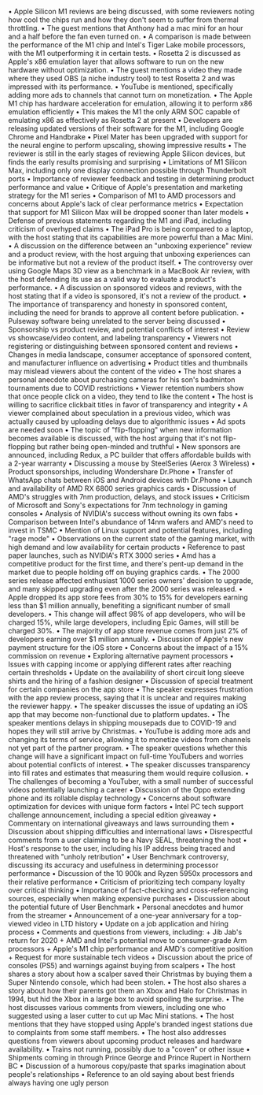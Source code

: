 • Apple Silicon M1 reviews are being discussed, with some reviewers noting how cool the chips run and how they don't seem to suffer from thermal throttling.
• The guest mentions that Anthony had a mac mini for an hour and a half before the fan even turned on.
• A comparison is made between the performance of the M1 chip and Intel's Tiger Lake mobile processors, with the M1 outperforming it in certain tests.
• Rosetta 2 is discussed as Apple's x86 emulation layer that allows software to run on the new hardware without optimization.
• The guest mentions a video they made where they used OBS (a niche industry tool) to test Rosetta 2 and was impressed with its performance.
• YouTube is mentioned, specifically adding more ads to channels that cannot turn on monetization.
• The Apple M1 chip has hardware acceleration for emulation, allowing it to perform x86 emulation efficiently
• This makes the M1 the only ARM SOC capable of emulating x86 as effectively as Rosetta 2 at present
• Developers are releasing updated versions of their software for the M1, including Google Chrome and Handbrake
• Pixel Mater has been upgraded with support for the neural engine to perform upscaling, showing impressive results
• The reviewer is still in the early stages of reviewing Apple Silicon devices, but finds the early results promising and surprising
• Limitations of M1 Silicon Max, including only one display connection possible through Thunderbolt ports
• Importance of reviewer feedback and testing in determining product performance and value
• Critique of Apple's presentation and marketing strategy for the M1 series
• Comparison of M1 to AMD processors and concerns about Apple's lack of clear performance metrics
• Expectation that support for M1 Silicon Max will be dropped sooner than later models
• Defense of previous statements regarding the M1 and iPad, including criticism of overhyped claims
• The iPad Pro is being compared to a laptop, with the host stating that its capabilities are more powerful than a Mac Mini.
• A discussion on the difference between an "unboxing experience" review and a product review, with the host arguing that unboxing experiences can be informative but not a review of the product itself.
• The controversy over using Google Maps 3D view as a benchmark in a MacBook Air review, with the host defending its use as a valid way to evaluate a product's performance.
• A discussion on sponsored videos and reviews, with the host stating that if a video is sponsored, it's not a review of the product.
• The importance of transparency and honesty in sponsored content, including the need for brands to approve all content before publication.
• Pulseway software being unrelated to the server being discussed
• Sponsorship vs product review, and potential conflicts of interest
• Review vs showcase/video content, and labeling transparency
• Viewers not registering or distinguishing between sponsored content and reviews
• Changes in media landscape, consumer acceptance of sponsored content, and manufacturer influence on advertising
• Product titles and thumbnails may mislead viewers about the content of the video
• The host shares a personal anecdote about purchasing cameras for his son's badminton tournaments due to COVID restrictions
• Viewer retention numbers show that once people click on a video, they tend to like the content
• The host is willing to sacrifice clickbait titles in favor of transparency and integrity
• A viewer complained about speculation in a previous video, which was actually caused by uploading delays due to algorithmic issues
• Ad spots are needed soon
• The topic of "flip-flopping" when new information becomes available is discussed, with the host arguing that it's not flip-flopping but rather being open-minded and truthful
• New sponsors are announced, including Redux, a PC builder that offers affordable builds with a 2-year warranty
• Discussing a mouse by SteelSeries (Aerox 3 Wireless)
• Product sponsorships, including Wondershare Dr.Phone
• Transfer of WhatsApp chats between iOS and Android devices with Dr.Phone
• Launch and availability of AMD RX 6800 series graphics cards
• Discussion of AMD's struggles with 7nm production, delays, and stock issues
• Criticism of Microsoft and Sony's expectations for 7nm technology in gaming consoles
• Analysis of NVIDIA's success without owning its own fabs
• Comparison between Intel's abundance of 14nm wafers and AMD's need to invest in TSMC
• Mention of Linux support and potential features, including "rage mode"
• Observations on the current state of the gaming market, with high demand and low availability for certain products
• Reference to past paper launches, such as NVIDIA's RTX 3000 series
• Amd has a competitive product for the first time, and there's pent-up demand in the market due to people holding off on buying graphics cards.
• The 2000 series release affected enthusiast 1000 series owners' decision to upgrade, and many skipped upgrading even after the 2000 series was released.
• Apple dropped its app store fees from 30% to 15% for developers earning less than $1 million annually, benefiting a significant number of small developers.
• This change will affect 98% of app developers, who will be charged 15%, while large developers, including Epic Games, will still be charged 30%.
• The majority of app store revenue comes from just 2% of developers earning over $1 million annually.
• Discussion of Apple's new payment structure for the iOS store
• Concerns about the impact of a 15% commission on revenue
• Exploring alternative payment processors
• Issues with capping income or applying different rates after reaching certain thresholds
• Update on the availability of short circuit long sleeve shirts and the hiring of a fashion designer
• Discussion of special treatment for certain companies on the app store
• The speaker expresses frustration with the app review process, saying that it is unclear and requires making the reviewer happy.
• The speaker discusses the issue of updating an iOS app that may become non-functional due to platform updates.
• The speaker mentions delays in shipping mousepads due to COVID-19 and hopes they will still arrive by Christmas.
• YouTube is adding more ads and changing its terms of service, allowing it to monetize videos from channels not yet part of the partner program.
• The speaker questions whether this change will have a significant impact on full-time YouTubers and worries about potential conflicts of interest.
• The speaker discusses transparency into fill rates and estimates that measuring them would require collusion.
• The challenges of becoming a YouTuber, with a small number of successful videos potentially launching a career
• Discussion of the Oppo extending phone and its rollable display technology
• Concerns about software optimization for devices with unique form factors
• Intel PC tech support challenge announcement, including a special edition giveaway
• Commentary on international giveaways and laws surrounding them
• Discussion about shipping difficulties and international laws
• Disrespectful comments from a user claiming to be a Navy SEAL, threatening the host
• Host's response to the user, including his IP address being traced and threatened with "unholy retribution"
• User Benchmark controversy, discussing its accuracy and usefulness in determining processor performance
• Discussion of the 10 900k and Ryzen 5950x processors and their relative performance
• Criticism of prioritizing tech company loyalty over critical thinking
• Importance of fact-checking and cross-referencing sources, especially when making expensive purchases
• Discussion about the potential future of User Benchmark
• Personal anecdotes and humor from the streamer
• Announcement of a one-year anniversary for a top-viewed video in LTD history
• Update on a job application and hiring process
• Comments and questions from viewers, including:
	+ Jib Jab's return for 2020
	+ AMD and Intel's potential move to consumer-grade Arm processors
	+ Apple's M1 chip performance and AMD's competitive position
	+ Request for more sustainable tech videos
	+ Discussion about the price of consoles (PS5) and warnings against buying from scalpers
• The host shares a story about how a scalper saved their Christmas by buying them a Super Nintendo console, which had been stolen.
• The host also shares a story about how their parents got them an Xbox and Halo for Christmas in 1994, but hid the Xbox in a large box to avoid spoiling the surprise.
• The host discusses various comments from viewers, including one who suggested using a laser cutter to cut up Mac Mini stations.
• The host mentions that they have stopped using Apple's branded ingest stations due to complaints from some staff members.
• The host also addresses questions from viewers about upcoming product releases and hardware availability.
• Trains not running, possibly due to a "coven" or other issue
• Shipments coming in through Prince George and Prince Rupert in Northern BC
• Discussion of a humorous copy/paste that sparks imagination about people's relationships
• Reference to an old saying about best friends always having one ugly person